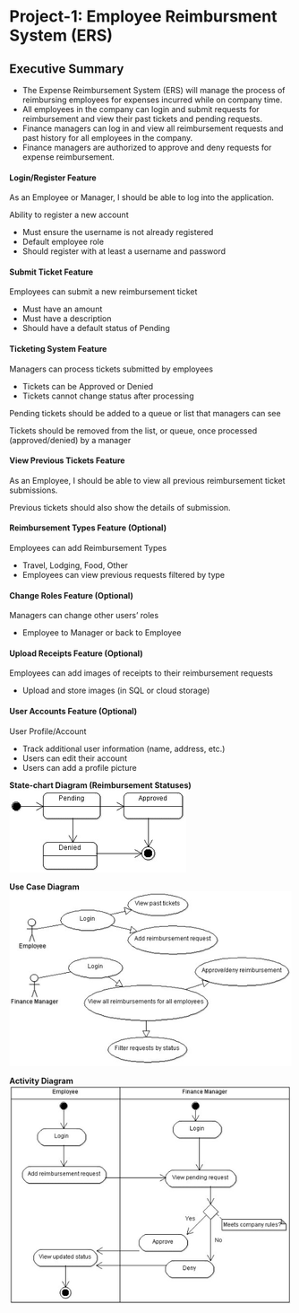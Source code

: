 # Project-1: Employee Reimbursment System (ERS)

## Executive Summary
* The Expense Reimbursement System (ERS) will manage the process of reimbursing employees for expenses incurred while on company time. 
* All employees in the company can login and submit requests for reimbursement and view their past tickets and pending requests. 
* Finance managers can log in and view all reimbursement requests and past history for all employees in the company. 
* Finance managers are authorized to approve and deny requests for expense reimbursement.


#### Login/Register Feature
As an Employee or Manager, I should be able to log into the application.

Ability to register a new account

- Must ensure the username is not already registered
- Default employee role
- Should register with at least a username and password


#### Submit Ticket Feature
Employees can submit a new reimbursement ticket
- Must have an amount
- Must have a description
- Should have a default status of Pending

#### Ticketing System Feature
Managers can process tickets submitted by employees

- Tickets can be Approved or Denied
- Tickets cannot change status after processing

Pending tickets should be added to a queue or list that managers can see

Tickets should be removed from the list, or queue, once processed (approved/denied) by a manager

#### View Previous Tickets Feature
As an Employee, I should be able to view all previous reimbursement ticket submissions.

Previous tickets should also show the details of submission.

#### Reimbursement Types Feature (Optional)
Employees can add Reimbursement Types

- Travel, Lodging, Food, Other
- Employees can view previous requests filtered by type

 #### Change Roles Feature (Optional)
Managers can change other users’ roles
- Employee to Manager or back to Employee

#### Upload Receipts Feature (Optional)
Employees can add images of receipts to their reimbursement requests
- Upload and store images (in SQL or cloud storage)

#### User Accounts Feature (Optional)
User Profile/Account

- Track additional user information (name, address, etc.)
- Users can edit their account
- Users can add a profile picture

**State-chart Diagram (Reimbursement Statuses)** 
![](./imgs/state-chart.jpg)

**Use Case Diagram**
![](./imgs/use-case.jpg)

**Activity Diagram**
![](./imgs/activity.jpg)